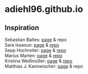 # adiehl96.github.io

## Inspiration
Sebastian Baltes: [page](https://empirical-software.engineering/) & repo <br>
Sara Issaoun: [page](https://sissaoun.github.io/) & [repo](https://github.com/sissaoun/sissaoun.github.io) <br>
Sepp Hochreiter: [page](https://ml-jku.github.io/blog/) & [repo](https://github.com/ml-jku/ml-jku.github.io) <br>
Marius Marten: [page](https://mariusmarten.github.io/) & [repo](https://github.com/Mariusmarten/mariusmarten.github.io) <br>
Kristina Weißmüller: [page](http://www.ksweissmueller.com/) & [repo](https://github.com/KSWeissmueller/ksweissmueller.github.io) <br>
Matthias J. Kannwischer: [page](https://kannwischer.eu/) & repo<br>
